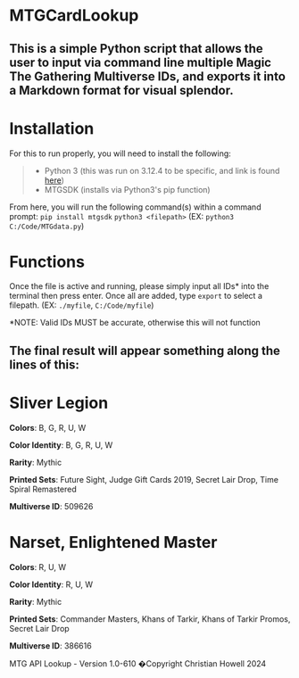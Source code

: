 # MTGCardLookup
## This is a simple Python script that allows the user to input via command line multiple Magic The Gathering Multiverse IDs, and exports it into a Markdown format for visual splendor.

# Installation
For this to run properly, you will need to install the following:
> - Python 3 (this was run on 3.12.4 to be specific, and link is found [here](https://www.python.org/downloads/))
> - MTGSDK (installs via Python3's pip function)

From here, you will run the following command(s) within a command prompt:
`pip install mtgsdk`
`python3 <filepath>` (EX: `python3 C:/Code/MTGdata.py`)

# Functions
Once the file is active and running, please simply input all IDs* into the terminal then press enter. Once all are added, type `export` to select a filepath.
(EX: `./myfile`, `C:/Code/myfile`)

*NOTE: Valid IDs MUST be accurate, otherwise this will not function

## The final result will appear something along the lines of this:

# Sliver Legion

**Colors**: B, G, R, U, W

**Color Identity**: B, G, R, U, W

**Rarity**: Mythic

**Printed Sets**: Future Sight, Judge Gift Cards 2019, Secret Lair Drop, Time Spiral Remastered

**Multiverse ID**: 509626



# Narset, Enlightened Master

**Colors**: R, U, W

**Color Identity**: R, U, W

**Rarity**: Mythic

**Printed Sets**: Commander Masters, Khans of Tarkir, Khans of Tarkir Promos, Secret Lair Drop

**Multiverse ID**: 386616



MTG API Lookup - Version 1.0-610
�Copyright Christian Howell 2024

